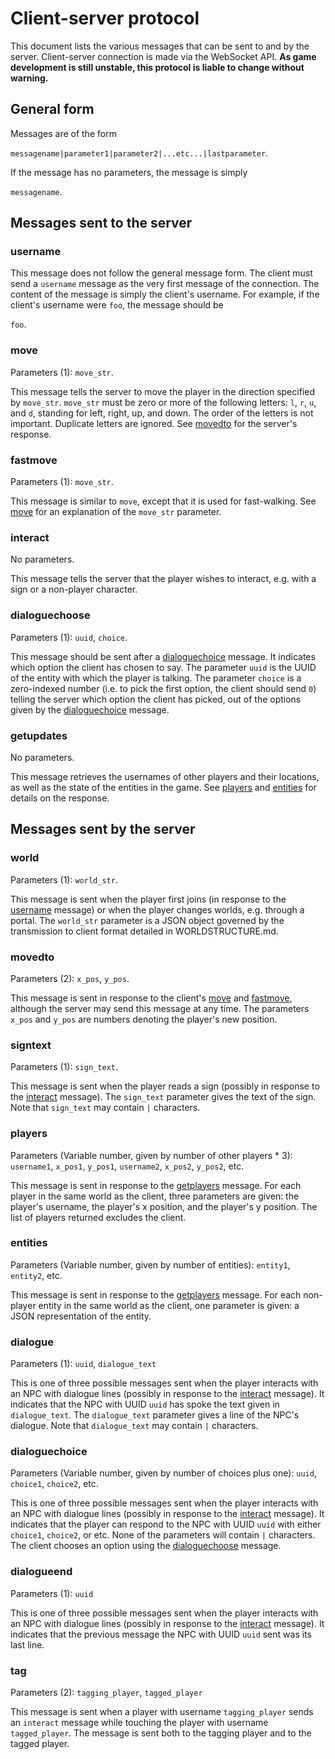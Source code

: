 # Client-server protocol

This document lists the various messages that can be sent to and by the server. Client-server connection is made via the WebSocket API. **As game development is still unstable, this protocol is liable to change without warning.**

## General form

Messages are of the form

`messagename|parameter1|parameter2|...etc...|lastparameter`.

If the message has no parameters, the message is simply

`messagename`.

## Messages sent to the server

### username

This message does not follow the general message form. The client must send a `username` message as the very first message of the connection. The content of the message is simply the client's username. For example, if the client's username were `foo`, the message should be

`foo`.

### move

Parameters (1): `move_str`.

This message tells the server to move the player in the direction specified by `move_str`. `move_str` must be zero or more of the following letters: `l`, `r`, `u`, and `d`, standing for left, right, up, and down. The order of the letters is not important. Duplicate letters are ignored. See [movedto](#movedto) for the server's response.

### fastmove

Parameters (1): `move_str`.

This message is similar to `move`, except that it is used for fast-walking. See [move](#move) for an explanation of the `move_str` parameter.

### interact

No parameters.

This message tells the server that the player wishes to interact, e.g. with a sign or a non-player character.

### dialoguechoose

Parameters (1): `uuid`, `choice`.

This message should be sent after a [dialoguechoice](#dialoguechoice) message. It indicates which option the client has chosen to say. The parameter `uuid` is the UUID of the entity with which the player is talking. The parameter `choice` is a zero-indexed number (i.e. to pick the first option, the client should send `0`) telling the server which option the client has picked, out of the options given by the [dialoguechoice](#dialoguechoice) message.

### getupdates

No parameters.

This message retrieves the usernames of other players and their locations, as well as the state of the entities in the game. See [players](#players) and [entities](#entities) for details on the response.

## Messages sent by the server

### world

Parameters (1): `world_str`.

This message is sent when the player first joins (in response to the [username](#username) message) or when the player changes worlds, e.g. through a portal. The `world_str` parameter is a JSON object governed by the transmission to client format detailed in WORLDSTRUCTURE.md.

### movedto

Parameters (2): `x_pos`, `y_pos`.

This message is sent in response to the client's [move](#move) and [fastmove](#fastmove), although the server may send this message at any time. The parameters `x_pos` and `y_pos` are numbers denoting the player's new position.

### signtext

Parameters (1): `sign_text`.

This message is sent when the player reads a sign (possibly in response to the [interact](#interact) message). The `sign_text` parameter gives the text of the sign. Note that `sign_text` may contain `|` characters.

### players

Parameters (Variable number, given by number of other players * 3): `username1`, `x_pos1`, `y_pos1`, `username2`, `x_pos2`, `y_pos2`, etc.

This message is sent in response to the [getplayers](#getplayers) message. For each player in the same world as the client, three parameters are given: the player's username, the player's x position, and the player's y position. The list of players returned excludes the client.

### entities

Parameters (Variable number, given by number of entities): `entity1`, `entity2`, etc.

This message is sent in response to the [getplayers](#getplayers) message. For each non-player entity in the same world as the client, one parameter is given: a JSON representation of the entity.

### dialogue

Parameters (1): `uuid`, `dialogue_text`

This is one of three possible messages sent when the player interacts with an NPC with dialogue lines (possibly in response to the [interact](#interact) message). It indicates that the NPC with UUID `uuid` has spoke the text given in `dialogue_text`. The `dialogue_text` parameter gives a line of the NPC's dialogue. Note that `dialogue_text` may contain `|` characters.

### dialoguechoice

Parameters (Variable number, given by number of choices plus one): `uuid`, `choice1`, `choice2`, etc.

This is one of three possible messages sent when the player interacts with an NPC with dialogue lines (possibly in response to the [interact](#interact) message). It indicates that the player can respond to the NPC with UUID `uuid` with either `choice1`, `choice2`, or etc. None of the parameters will contain `|` characters. The client chooses an option using the [dialoguechoose](#dialoguechoose) message.

### dialogueend

Parameters (1): `uuid`

This is one of three possible messages sent when the player interacts with an NPC with dialogue lines (possibly in response to the [interact](#interact) message). It indicates that the previous message the NPC with UUID `uuid` sent was its last line.

### tag

Parameters (2): `tagging_player`, `tagged_player`

This message is sent when a player with username `tagging_player` sends an `interact` message while touching the player with username `tagged_player`. The message is sent both to the tagging player and to the tagged player.
